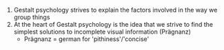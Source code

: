 1. Gestalt psychology strives to explain the factors involved in the way we group things
2. At the heart of Gestalt psychology is the idea that we strive to find the simplest solutions to incomplete visual information (Prägnanz)
	- Prägnanz = german for 'pithiness'/'concise'